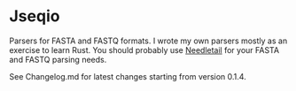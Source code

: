 # Jseqio

Parsers for FASTA and FASTQ formats. I wrote my own parsers mostly as an exercise to learn Rust. You should probably use [Needletail](https://github.com/onecodex/needletail) for your FASTA and FASTQ parsing needs.

See Changelog.md for latest changes starting from version 0.1.4.
